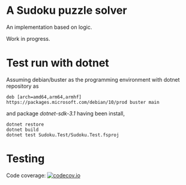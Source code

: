 # A Sudoku puzzle solver

An implementation based on logic.

Work in progress.

# Test run with dotnet

Assuming debian/buster as the programming environment with dotnet repository as

    deb [arch=amd64,arm64,armhf] https://packages.microsoft.com/debian/10/prod buster main

and package *dotnet-sdk-3.1* having been install,

    dotnet restore
    dotnet build
    dotnet test Sudoku.Test/Sudoku.Test.fsproj


# Testing

Code coverage: [![codecov.io](https://codecov.io/github/jjhoo/sudoku-fsharp/coverage.svg?branch=master)](https://codecov.io/github/jjhoo/sudoku-fsharp?branch=master)